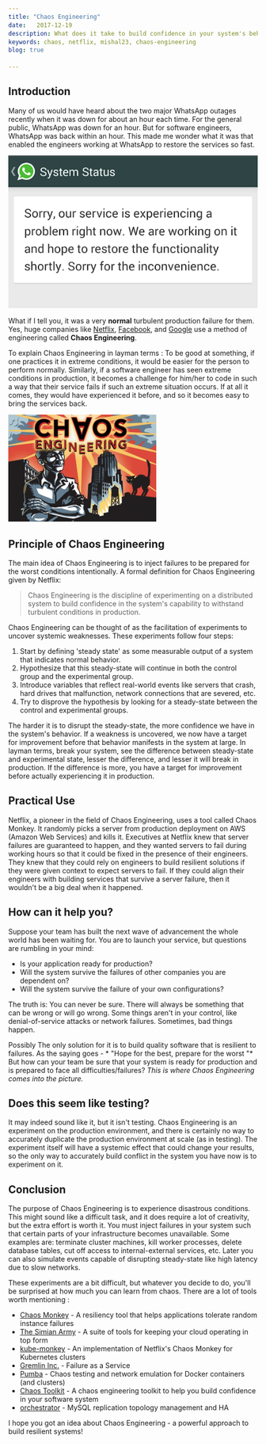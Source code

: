 ```yaml
---
title: "Chaos Engineering"
date:   2017-12-19 
description: What does it take to build confidence in your system's behavior while in production? How do companies like Netflix, Google, and Twilio find unknown weaknesses in their production systems?
keywords: chaos, netflix, mishal23, chaos-engineering
blog: true

---
```


## Introduction

Many of us would have heard about the two major WhatsApp outages recently when it was down for about an hour each time. For the general public, WhatsApp was down for an hour. But for software engineers, WhatsApp was back within an hour. This made me wonder what it was that enabled the engineers working at WhatsApp to restore the services so fast.

![WhatsApp Outage](./images/whatsapp-outage.png)

What if I tell you, it was a very **normal** turbulent production failure for them. Yes, huge companies like [Netflix](https://www.netflix.com/in/), [Facebook](https://www.facebook.com/), and [Google](https://www.google.co.in/) use a method of engineering called **Chaos Engineering**.

To explain Chaos Engineering in layman terms :
To be good at something, if one practices it in extreme conditions, it would be easier for the person to perform normally. Similarly, if a software engineer has seen extreme conditions in production, it becomes a challenge for him/her to code in such a way that their service fails if such an extreme situation occurs. If at all it comes, they would have experienced it before, and so it becomes easy to bring the services back.

![Chaos Engineering](./images/chaos-engineering.png)

## Principle of Chaos Engineering

The main idea of Chaos Engineering is to inject failures to be prepared for the worst conditions intentionally.
A formal definition for Chaos Engineering given by Netflix:
> Chaos Engineering is the discipline of experimenting on a distributed system to build confidence in the system's capability to withstand turbulent conditions in production.

Chaos Engineering can be thought of as the facilitation of experiments to uncover systemic weaknesses. These experiments follow four steps:

1. Start by defining 'steady state' as some measurable output of a system that indicates normal behavior.
2. Hypothesize that this steady-state will continue in both the control group and the experimental group.
3. Introduce variables that reflect real-world events like servers that crash, hard drives that malfunction, network connections that are severed, etc.
4. Try to disprove the hypothesis by looking for a steady-state between the control and experimental groups.

The harder it is to disrupt the steady-state, the more confidence we have in the system's behavior. If a weakness is uncovered, we now have a target for improvement before that behavior manifests in the system at large.
In layman terms, break your system, see the difference between steady-state and experimental state, lesser the difference, and lesser it will break in production. If the difference is more, you have a target for improvement before actually experiencing it in production.
	
## Practical Use

Netflix, a pioneer in the field of Chaos Engineering, uses a tool called Chaos Monkey. It randomly picks a server from production deployment on AWS (Amazon Web Services) and kills it. Executives at Netflix knew that server failures are guaranteed to happen, and they wanted servers to fail during working hours so that it could be fixed in the presence of their engineers. They knew that they could rely on engineers to build resilient solutions if they were given context to expect servers to fail. If they could align their engineers with building services that survive a server failure, then it wouldn't be a big deal when it happened.

## How can it help you?

Suppose your team has built the next wave of advancement the whole world has been waiting for. You are to launch your service, but questions are rumbling in your mind:

* Is your application ready for production?
* Will the system survive the failures of other companies you are dependent on?
* Will the system survive the failure of your own configurations?

The truth is: You can never be sure. There will always be something that can be wrong or will go wrong. Some things aren't in your control, like denial-of-service attacks or network failures. Sometimes, bad things happen.

Possibly The only solution for it is to build quality software that is resilient to failures. As the saying goes - * "Hope for the best, prepare for the worst "*
But how can your team be sure that your system is ready for production and is prepared to face all difficulties/failures? *This is where Chaos Engineering comes into the picture.*

## Does this seem like testing?

It may indeed sound like it, but it isn't testing. Chaos Engineering is an experiment on the production environment, and there is certainly no way to accurately duplicate the production environment at scale (as in testing). The experiment itself will have a systemic effect that could change your results, so the only way to accurately build conflict in the system you have now is to experiment on it.

## Conclusion

The purpose of Chaos Engineering is to experience disastrous conditions. This might sound like a difficult task, and it does require a lot of creativity, but the extra effort is worth it. You must inject failures in your system such that certain parts of your infrastructure becomes unavailable. Some examples are: terminate cluster machines, kill worker processes, delete database tables, cut off access to internal-external services, etc. Later you can also simulate events capable of disrupting steady-state like high latency due to slow networks.

These experiments are a bit difficult, but whatever you decide to do, you'll be surprised at how much you can learn from chaos.
There are a lot of tools worth mentioning :

* [Chaos Monkey](https://github.com/Netflix/chaosmonkey) - A resiliency tool that helps applications tolerate random instance failures
* [The Simian Army](https://github.com/Netflix/SimianArmy) - A suite of tools for keeping your cloud operating in top form
* [kube-monkey](https://github.com/asobti/kube-monkey) - An implementation of Netflix's Chaos Monkey for Kubernetes clusters
* [Gremlin Inc.](https://www.gremlin.com/) - Failure as a Service
* [Pumba](https://github.com/alexei-led/pumba) - Chaos testing and network emulation for Docker containers (and clusters)
* [Chaos Toolkit](https://github.com/chaostoolkit/chaostoolkit) - A chaos engineering toolkit to help you build confidence in your software system
* [orchestrator](https://github.com/github/orchestrator) - MySQL replication topology management and HA

I hope you got an idea about Chaos Engineering - a powerful approach to build resilient systems!